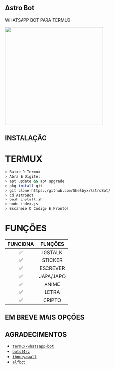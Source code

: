 ## ∆stro Bot
WHATSAPP BOT PARA TERMUX


<img src = "https://encrypted-tbn0.gstatic.com/images?q=tbn:ANd9GcQNo9YBQYjx1xke4J8Ez-SuRBaxiyjfnJWtEg&usqp=CAU" width="320">




## INSTALAÇÃO

# TERMUX
```bash
> Baixe O Termux
> Abra E Digite:
> apt update && apt upgrade
> pkg install git
> git clone https://github.com/Shelbyx/AstroBot/
> cd AstroBot
> bash install.sh
> node index.js
> Escaneie O Código E Pronto!
```


# FUNÇÕES

| FUNCIONA       |               FUNÇÕES     |
| :-----------: | :--------------------------------:  |
|       ✅       | IGSTALK                           |
|       ✅       | STICKER                           |
|       ✅       | ESCREVER                          |
|       ✅       | JAPA/JAPO                         |
|       ✅       | ANIME                             |
|       ✅       | LETRA                             |
|       ✅       | CRIPTO                            |

## EM BREVE MAIS OPÇÕES




## AGRADECIMENTOS
* [`termux-whatsapp-bot`](https://github.com/fdciabdul/termux-whatsapp-bot)
* [`botst4rz`](https://github.com/Bintang73/botst4rz)
* [`ibnusyawall`](https://github.com/ibnusyawall)
* [`alfbot`](https://github.com/alfiansx/alfbot)
